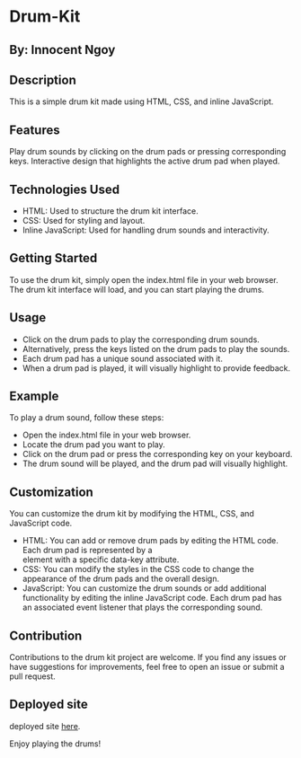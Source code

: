 # Drum-Kit
## By: Innocent Ngoy

## Description
This is a simple drum kit made using HTML, CSS, and inline JavaScript.

## Features
Play drum sounds by clicking on the drum pads or pressing corresponding keys.
Interactive design that highlights the active drum pad when played.

## Technologies Used
 - HTML: Used to structure the drum kit interface.
 - CSS: Used for styling and layout.
 - Inline JavaScript: Used for handling drum sounds and interactivity.

## Getting Started
To use the drum kit, simply open the index.html file in your web browser. The drum kit interface will load, and you can start playing the drums.

## Usage
- Click on the drum pads to play the corresponding drum sounds.
- Alternatively, press the keys listed on the drum pads to play the sounds.
- Each drum pad has a unique sound associated with it.
- When a drum pad is played, it will visually highlight to provide feedback.


## Example
To play a drum sound, follow these steps:

- Open the index.html file in your web browser.
- Locate the drum pad you want to play.
- Click on the drum pad or press the corresponding key on your keyboard.
- The drum sound will be played, and the drum pad will visually highlight.

## Customization
You can customize the drum kit by modifying the HTML, CSS, and JavaScript code.

- HTML: You can add or remove drum pads by editing the HTML code. Each drum pad is represented by a <div> element with a specific data-key attribute.
- CSS: You can modify the styles in the CSS code to change the appearance of the drum pads and the overall design.
- JavaScript: You can customize the drum sounds or add additional functionality by editing the inline JavaScript code. Each drum pad has an associated event listener that plays the corresponding sound.

## Contribution
Contributions to the drum kit project are welcome. If you find any issues or have suggestions for improvements, feel free to open an issue or submit a pull request.

## Deployed site 
deployed site <a href="https://inongoy.github.io/Drum-Kit-/">here</a>.
  
Enjoy playing the drums!
